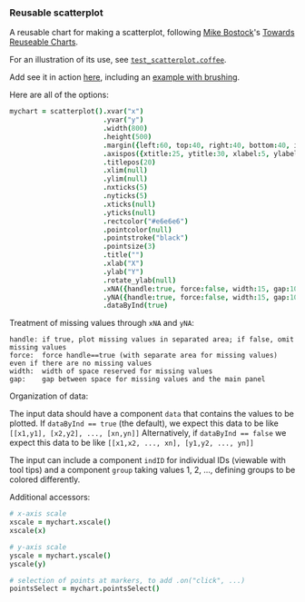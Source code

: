 ### Reusable scatterplot

A reusable chart for making a scatterplot,
following
[Mike Bostock](http://bost.ocks.org/mike)'s
[Towards Reuseable Charts](http://bost.ocks.org/mike/chart/).

For an illustration of its use, see [`test_scatterplot.coffee`](https://github.com/kbroman/d3panels/blob/master/test/scatterplot/test/test_scatterplot.coffee).

Add see it in action
[here](http://kbroman.org/d3panels/assets/scatterplot/test),
including an [example with brushing](http://kbroman.org/d3panels/assets/scatterplot/test/index.html#ex2).

Here are all of the options:

```coffeescript
mychart = scatterplot().xvar("x")                                               # variable containing x-coordinate
                       .yvar("y")                                               # variable containing y-coordinate
                       .width(800)                                              # internal width of chart
                       .height(500)                                             # internal height
                       .margin({left:60, top:40, right:40, bottom:40, inner:5}) # margins
                       .axispos({xtitle:25, ytitle:30, xlabel:5, ylabel:5})     # spacing for axis titles and labels
                       .titlepos(20)                                            # spacing for panel title
                       .xlim(null)                                              # x-axis limits
                       .ylim(null)                                              # y-axis limits
                       .nxticks(5)                                              # no. x-axis ticks
                       .nyticks(5)                                              # no. y-axis ticks
                       .xticks(null)                                            # locations of x-axis ticks
                       .yticks(null)                                            # locations of y-axis ticks
                       .rectcolor("#e6e6e6")                                    # background rectangle color
                       .pointcolor(null)                                        # color for points
                       .pointstroke("black")                                    # stroke color for points
                       .pointsize(3)                                            # radius of points at markers
                       .title("")                                               # panel title
                       .xlab("X")                                               # x-axis label
                       .ylab("Y")                                               # y-axis label
                       .rotate_ylab(null)                                       # rotate y-axis label
                       .xNA({handle:true, force:false, width:15, gap:10})       # treatment of missing x values
                       .yNA({handle:true, force:false, width:15, gap:10})       # treatment of missing y values
                       .dataByInd(true)                                         # is data organized by individual?
```

Treatment of missing values through `xNA` and `yNA`:

    handle: if true, plot missing values in separated area; if false, omit missing values
    force:  force handle==true (with separate area for missing values) even if there are no missing values
    width:  width of space reserved for missing values
    gap:    gap between space for missing values and the main panel

Organization of data:

  The input data should have a component `data` that contains the
  values to be plotted.  If `dataByInd == true` (the default), we
  expect this data to be like `[[x1,y1], [x2,y2], ..., [xn,yn]]`
  Alternatively, if `dataByInd == false` we expect this data to be
  like `[[x1,x2, ..., xn], [y1,y2, ..., yn]]`

  The input can include a component `indID` for individual IDs
  (viewable with tool tips) and a component `group` taking values 1,
  2, ..., defining groups to be colored differently.

Additional accessors:

```coffeescript
# x-axis scale
xscale = mychart.xscale()
xscale(x)

# y-axis scale
yscale = mychart.yscale()
yscale(y)

# selection of points at markers, to add .on("click", ...)
pointsSelect = mychart.pointsSelect()
```
